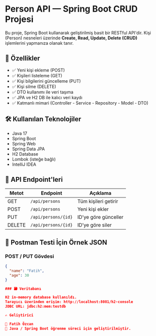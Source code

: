 # Person API — Spring Boot CRUD Projesi

Bu proje, Spring Boot kullanarak geliştirilmiş basit bir RESTful API'dir. Kişi (Person) nesneleri üzerinde **Create, Read, Update, Delete (CRUD)** işlemlerini yapmanıza olanak tanır.

## 🚀 Özellikler

- ✅ Yeni kişi ekleme (POST)
- ✅ Kişileri listeleme (GET)
- ✅ Kişi bilgilerini güncelleme (PUT)
- ✅ Kişi silme (DELETE)
- ✅ DTO kullanımı ile veri taşıma
- ✅ JPA ve H2 DB ile kalıcı veri kaydı
- ✅ Katmanlı mimari (Controller - Service - Repository - Model - DTO)

## 🛠️ Kullanılan Teknolojiler

- Java 17
- Spring Boot
- Spring Web
- Spring Data JPA
- H2 Database
- Lombok (isteğe bağlı)
- IntelliJ IDEA

## 🧱 API Endpoint'leri

| Metot | Endpoint              | Açıklama             |
|-------|------------------------|----------------------|
| GET   | `/api/persons`         | Tüm kişileri getirir |
| POST  | `/api/persons`         | Yeni kişi ekler      |
| PUT   | `/api/persons/{id}`    | ID’ye göre günceller |
| DELETE| `/api/persons/{id}`    | ID’ye göre siler     |

## 🧪 Postman Testi İçin Örnek JSON

### POST / PUT Gövdesi

```json
{
  "name": "Fatih",
  "age": 30
}

### 🗃️ Veritabanı

H2 in-memory database kullanıldı.
Tarayıcı üzerinden erişim: http://localhost:8081/h2-console
JDBC URL: jdbc:h2:mem:testdb

✍️ Geliştirici

👤 Fatih Özcan
📌 Java / Spring Boot öğrenme süreci için geliştirilmiştir.
